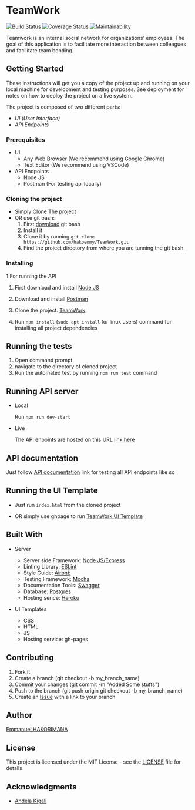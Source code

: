 # TeamWork
 [![Build Status](https://travis-ci.org/hakoemmy/TeamWork.svg?branch=develop)](https://travis-ci.org/hakoemmy/TeamWork)  [![Coverage Status](https://coveralls.io/repos/github/hakoemmy/TeamWork/badge.svg?branch=develop)](https://coveralls.io/github/hakoemmy/TeamWork?branch=develop) 
 [![Maintainability](https://api.codeclimate.com/v1/badges/da1ee00387b9f199e25d/maintainability)](https://codeclimate.com/github/hakoemmy/TeamWork/maintainability)

Teamwork is an internal social network for organizations’ employees. The goal of this application is to facilitate more interaction between colleagues and facilitate team bonding.

## Getting Started

These instructions will get you a copy of the project up and running on your local machine for development and testing purposes. See deployment for notes on how to deploy the project on a live system.

The project is composed of two different parts:
- *UI (User Interface)*
- *API Endpoints*  

### Prerequisites

* UI 
   * Any Web Browser (We recommend using Google Chrome)
   * Text Editor (We recommend using VSCode)
* API Endpoints
   * Node JS
   * Postman (For testing api locally)
  
### Cloning the project

* Simply [Clone](https://github.com/hakoemmy/TeamWork/archive/develop.zip) The project
* OR use git bash:
   1. First [download](https://git-scm.com/downloads) git bash
   2. Install it
   3. Clone it by running `git clone https://github.com/hakoemmy/TeamWork.git`
   4. Find the project directory from where you are tunning the git bash.

### Installing

1.For running the API

   1. First download and install [Node JS](https://nodejs.org/en/download/)
   2. Download and install [Postman](https://www.getpostman.com/downloads/)

   3. Clone the project. [TeamWork](https://github.com/hakoemmy/TeamWork)
   4. Run `npm install` (`sudo apt install` for linux users) command for installing all project dependencies

## Running the tests

  1. Open command prompt
  2. navigate to the directory of cloned project
  3. Run the automated test by running `npm run test` command

## Running API server 
  - Local
   
      Run ```npm run dev-start ```
  - Live

     The API enpoints are hosted on this URL [link here](https://team---work.herokuapp.com/)
## API documentation
 Just follow [API documentation](https://team---work.herokuapp.com/docs) link for testing all API endpoints like so
## Running the UI Template

  - Just run `index.html` from the cloned project

  - OR simply use ghpage to run [TeamWork UI Template](https://hakoemmy.github.io/TeamWork/UI/)

 
## Built With
* Server
   * Server side Framework: [Node JS](https://nodejs.org/)/[Express](https://expressjs.com/)
   * Linting Library: [ESLint](https://eslint.org)
   * Style Guide: [Airbnb](https://github.com/airbnb/javascript)
   * Testing Framework: [Mocha](https://mochajs.org/)
   * Documentation Tools: [Swagger](https://swagger.io/tools/swagger-ui/)
   * Database: [Postgres](https://www.postgresql.org/)
   * Hosting serice: [Heroku](https://www.heroku.com)

* UI Templates
   * CSS 
   * HTML
   * JS
   * Hosting service: gh-pages


## Contributing
   1. Fork it
   2. Create a branch (git checkout -b my_branch_name)
   3. Commit your changes (git commit -m "Added Some stuffs")
   4. Push to the branch (git push origin git checkout -b my_branch_name)
   5. Create an [Issue](https://github.com/hakoemmy/TeamWork/issues) with a link to your branch


## Author

[Emmanuel HAKORIMANA](https://github.com/hakoemmy)

## License

This project is licensed under the MIT License - see the [LICENSE](LICENCE.md) file for details

## Acknowledgments

* [Andela Kigali](https://andela.com/)